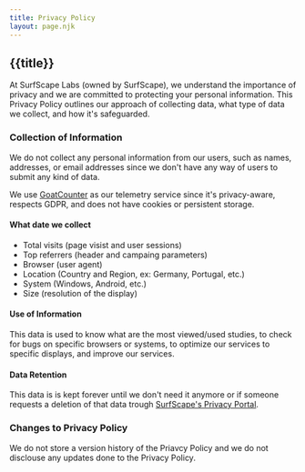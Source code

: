 ```yaml
---
title: Privacy Policy
layout: page.njk
---
```


## {{title}}

At SurfScape Labs (owned by SurfScape), we understand the importance of privacy and we are committed to protecting your personal information. This Privacy Policy outlines our approach of collecting data, what type of data we collect, and how it's safeguarded.

### Collection of Information

We do not collect any personal information from our users, such as names, addresses, or email addresses since we don't have any way of users to submit any kind of data.

We use [GoatCounter](goatcounter.com/) as our telemetry service since it's privacy-aware, respects GDPR, and does not have cookies or persistent storage.

#### What date we collect

- Total visits (page visist and user sessions)
- Top referrers (header and campaing parameters)
- Browser (user agent)
- Location (Country and Region, ex: Germany, Portugal, etc.)
- System (Windows, Android, etc.)
- Size (resolution of the display)

#### Use of Information

This data is used to know what are the most viewed/used studies, to check for bugs on specific browsers or systems, to optimize our services to specific displays, and improve our services.

#### Data Retention

This data is is kept forever until we don't need it anymore or if someone requests a deletion of that data trough [SurfScape's Privacy Portal](https://surfscape.neocities.org/privacy).

### Changes to Privacy Policy

We do not store a version history of the Priavcy Policy and we do not disclouse any updates done to the Privacy Policy.
